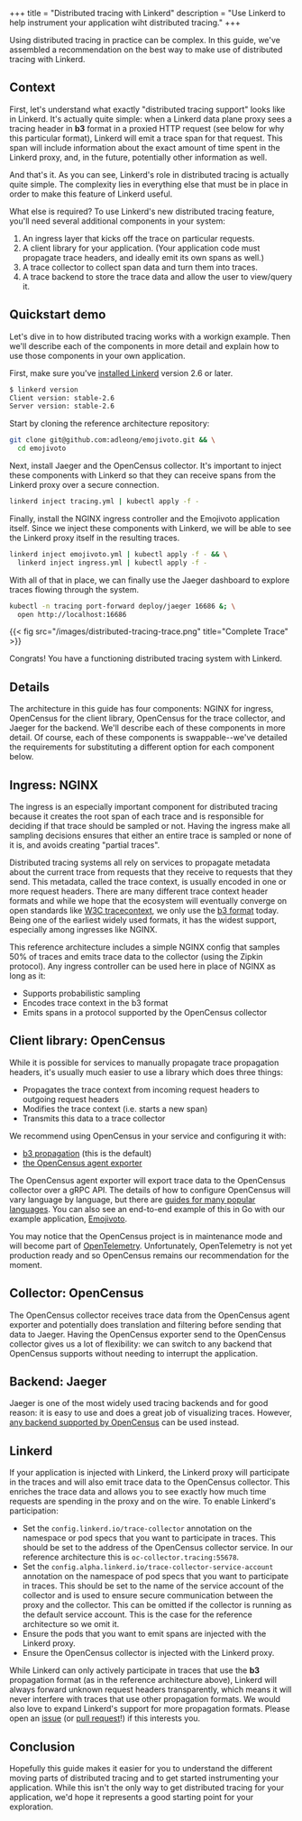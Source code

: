 +++
title = "Distributed tracing with Linkerd"
description = "Use Linkerd to help instrument your application wiht distributed tracing."
+++

Using distributed tracing in practice can be complex. In this guide, we've
assembled a recommendation on the best way to make use of distributed tracing
with Linkerd.

## Context

First, let's understand what exactly "distributed tracing support" looks like
in Linkerd. It's actually quite simple: when a Linkerd data plane proxy sees a
tracing header in **b3** format in a proxied HTTP request (see below for why
this particular format), Linkerd will emit a trace span for that request. This
span will include information about the exact amount of time spent in the
Linkerd proxy, and, in the future, potentially other information as well.

And that's it. As you can see, Linkerd's role in distributed tracing is
actually quite simple. The complexity lies in everything else that must be in
place in order to make this feature of Linkerd useful.

What else is required? To use Linkerd's new distributed tracing feature, you'll
need several additional components in your system:

1. An ingress layer that kicks off the trace on particular requests.
1. A client library for your application. (Your application code must propagate
  trace headers, and ideally emit its own spans as well.)
1. A trace collector to collect span data and turn them into traces.
1. A trace backend to store the trace data and allow the user to view/query it.

## Quickstart demo

Let's dive in to how distributed tracing works with a workign example. Then
we'll describe each of the components in more detail and explain how to use
those components in your own application.

First, make sure you've [installed Linkerd](/2/tasks/install/) version 2.6 or
later.

```bash
$ linkerd version
Client version: stable-2.6
Server version: stable-2.6
```

Start by cloning the reference architecture repository:

```bash
git clone git@github.com:adleong/emojivoto.git && \
  cd emojivoto
```

Next, install Jaeger and the OpenCensus collector. It's important to inject
these components with Linkerd so that they can receive spans from the Linkerd
proxy over a secure connection.

```bash
linkerd inject tracing.yml | kubectl apply -f -
```

Finally, install the NGINX ingress controller and the Emojivoto application
itself. Since we inject these components with Linkerd, we will be able to see
the Linkerd proxy itself in the resulting traces.

```bash
linkerd inject emojivoto.yml | kubectl apply -f - && \
  linkerd inject ingress.yml | kubectl apply -f -
```

With all of that in place, we can finally use the Jaeger dashboard to explore
traces flowing through the system.

```bash
kubectl -n tracing port-forward deploy/jaeger 16686 &; \
  open http://localhost:16686
```

{{< fig src="/images/distributed-tracing-trace.png" title="Complete Trace" >}}

Congrats! You have a functioning distributed tracing system with Linkerd.

## Details

The architecture in this guide has four components: NGINX for ingress,
OpenCensus for the client library, OpenCensus for the trace collector, and
Jaeger for the backend. We'll describe each of these components in more detail.
Of course, each of these components is swappable--we've detailed the
requirements for substituting a different option for each component below.

## Ingress: NGINX

The ingress is an especially important component for distributed tracing because
it creates the root span of each trace and is responsible for deciding if that
trace should be sampled or not. Having the ingress make all sampling decisions
ensures that either an entire trace is sampled or none of it is, and avoids
creating "partial traces".

Distributed tracing systems all rely on services to propagate metadata about the
current trace from requests that they receive to requests that they send. This
metadata, called the trace context, is usually encoded in one or more request
headers. There are many different trace context header formats and while we hope
that the ecosystem will eventually converge on open standards like [W3C
tracecontext](https://www.w3.org/TR/trace-context/), we only use the [b3
format](https://github.com/openzipkin/b3-propagation) today. Being one of the
earliest widely used formats, it has the widest support, especially among
ingresses like NGINX.

This reference architecture includes a simple NGINX config that samples 50% of
traces and emits trace data to the collector (using the Zipkin protocol). Any
ingress controller can be used here in place of NGINX as long as it:

- Supports probabilistic sampling
- Encodes trace context in the b3 format
- Emits spans in a protocol supported by the OpenCensus collector

## Client library: OpenCensus

While it is possible for services to manually propagate trace propagation headers, it's usually much easier to use a library which does three things:

- Propagates the trace context from incoming request headers to outgoing request headers
- Modifies the trace context (i.e. starts a new span)
- Transmits this data to a trace collector

We recommend using OpenCensus in your service and configuring it with:

- [b3 propagation](https://github.com/openzipkin/b3-propagation) (this is the default)
- [the OpenCensus agent exporter](https://opencensus.io/exporters/supported-exporters/go/ocagent/)

The OpenCensus agent exporter will export trace data to the OpenCensus collector
over a gRPC API. The details of how to configure OpenCensus will vary language
by language, but there are [guides for many popular
languages](https://opencensus.io/quickstart/). You can also see an end-to-end
example of this in Go with our example application,
[Emojivoto](https://github.com/adleong/emojivoto).

You may notice that the OpenCensus project is in maintenance mode and will
become part of [OpenTelemetry](https://opentelemetry.io/). Unfortunately,
OpenTelemetry is not yet production ready and so OpenCensus remains our
recommendation for the moment.

## Collector: OpenCensus

The OpenCensus collector receives trace data from the OpenCensus agent exporter
and potentially does translation and filtering before sending that data to
Jaeger. Having the OpenCensus exporter send to the OpenCensus collector gives us
a lot of flexibility: we can switch to any backend that OpenCensus supports
without needing to interrupt the application.

## Backend: Jaeger

Jaeger is one of the most widely used tracing backends and for good reason: it
is easy to use and does a great job of visualizing traces. However, [any
backend supported by OpenCensus](https://opencensus.io/service/exporters/) can
be used instead.

## Linkerd

If your application is injected with Linkerd, the Linkerd proxy will
participate in the traces and will also emit trace data to the OpenCensus
collector. This enriches the trace data and allows you to see exactly how much
time requests are spending in the proxy and on the wire. To enable Linkerd's
participation:

- Set the `config.linkerd.io/trace-collector` annotation on the namespace or pod
 specs that you want to participate in traces. This should be set to the
 address of the OpenCensus collector service. In our reference architecture
 this is `oc-collector.tracing:55678`.
- Set the `config.alpha.linkerd.io/trace-collector-service-account` annotation
 on the namespace of pod specs that you want to participate in traces. This
 should be set to the name of the service account of the collector and is used
 to ensure secure communication between the proxy and the collector. This can
 be omitted if the collector is running as the default service account. This is
 the case for the reference architecture so we omit it.
- Ensure the pods that you want to emit spans are injected with the Linkerd
 proxy.
- Ensure the OpenCensus collector is injected with the Linkerd proxy.

While Linkerd can only actively participate in traces that use the **b3**
propagation format (as in the reference architecture above), Linkerd will
always forward unknown request headers transparently, which means it will never
interfere with traces that use other propagation formats. We would also love to
expand Linkerd's support for more propagation formats. Please open an
[issue](https://github.com/linkerd/linkerd2/issues) (or [pull
request](https://github.com/linkerd/linkerd2/pulls)!) if this interests you.

## Conclusion

Hopefully this guide makes it easier for you to understand the different moving
parts of distributed tracing and to get started instrumenting your application.
While this isn't the only way to get distributed tracing for your application,
we'd hope it represents a good starting point for your exploration.
